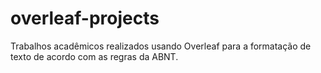 # overleaf-projects
Trabalhos acadêmicos realizados usando Overleaf para a formatação de texto de acordo com as regras da ABNT.
